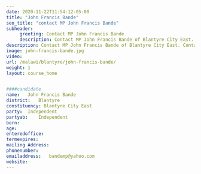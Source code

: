 ```yaml
---
date: 2020-11-22T11:54:12-05:00
title: "John Francis Bande"
seo_title: "contact MP John Francis Bande"
subheader:
     greeting: Contact MP John Francis Bande
     description: Contact MP John Francis Bande of Blantyre City East. Contact information for John Francis Bande includes her email address, phone number, and mailing
description: Contact MP John Francis Bande of Blantyre City East. Contact information for John Francis Bande includes her email address, phone number, and mailing
image: john-francis-bande.jpg
video: 
url: /malawi/blantyre/john-francis-bande/
weight: 1
layout: course_home


####candidate
name:	John Francis Bande
district:	Blantyre
constituency: Blantyre City East
party:	Independent
partyab:	Independent
born:
age: 
enteredoffice:	
termexpires:	
mailing Address:
phonenumber:	
emailaddress:	bandemp@yahoo.com
website:	
---
```


